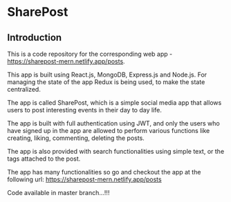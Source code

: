 # SharePost

## Introduction

This is a code repository for the corresponding web app - https://sharepost-mern.netlify.app/posts.

This app is built using React.js, MongoDB, Express.js and Node.js. For managing the state of the app Redux is being used, to make the state centralized.

The app is called SharePost, which is a simple social media app that allows users to post interesting events in their day to day life.

The app is built with full authentication using JWT, and only the users who have signed up in the app are allowed to perform various functions like creating, liking, commenting, deleting the posts.

The app is also provided with search functionalities using simple text, or the tags attached to the post.

The app has many functionalities so go and checkout the app at the following url: https://sharepost-mern.netlify.app/posts

Code available in master branch...!!!

